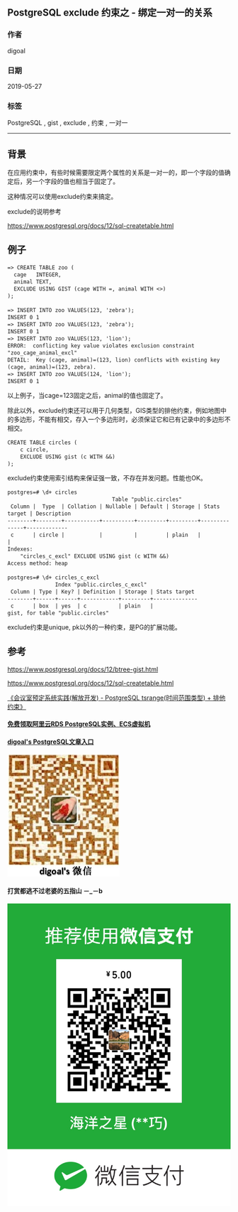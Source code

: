## PostgreSQL exclude 约束之 - 绑定一对一的关系  
                                                                
### 作者                                                                
digoal                                                                
                                                                
### 日期                                                                
2019-05-27                                                                
                                                                
### 标签                                                                
PostgreSQL , gist , exclude , 约束 , 一对一   
                                                                
----                                                                
                                                                
## 背景        
在应用约束中，有些时候需要限定两个属性的关系是一对一的，即一个字段的值确定后，另一个字段的值也相当于固定了。  
  
这种情况可以使用exclude约束来搞定。  
  
exclude的说明参考  
  
https://www.postgresql.org/docs/12/sql-createtable.html  
  
## 例子  
  
```  
=> CREATE TABLE zoo (  
  cage   INTEGER,  
  animal TEXT,  
  EXCLUDE USING GIST (cage WITH =, animal WITH <>)  
);  
  
=> INSERT INTO zoo VALUES(123, 'zebra');  
INSERT 0 1  
=> INSERT INTO zoo VALUES(123, 'zebra');  
INSERT 0 1  
=> INSERT INTO zoo VALUES(123, 'lion');  
ERROR:  conflicting key value violates exclusion constraint "zoo_cage_animal_excl"  
DETAIL:  Key (cage, animal)=(123, lion) conflicts with existing key (cage, animal)=(123, zebra).  
=> INSERT INTO zoo VALUES(124, 'lion');  
INSERT 0 1  
```  
  
以上例子，当cage=123固定之后，animal的值也固定了。  
  
除此以外，exclude约束还可以用于几何类型，GIS类型的排他约束，例如地图中的多边形，不能有相交，存入一个多边形时，必须保证它和已有记录中的多边形不相交。  
  
```  
CREATE TABLE circles (  
    c circle,  
    EXCLUDE USING gist (c WITH &&)  
);  
```  
  
exclude约束使用索引结构来保证强一致，不存在并发问题。性能也OK。  
  
```
postgres=# \d+ circles
                                 Table "public.circles"
 Column |  Type  | Collation | Nullable | Default | Storage | Stats target | Description 
--------+--------+-----------+----------+---------+---------+--------------+-------------
 c      | circle |           |          |         | plain   |              | 
Indexes:
    "circles_c_excl" EXCLUDE USING gist (c WITH &&)
Access method: heap

postgres=# \d+ circles_c_excl
               Index "public.circles_c_excl"
 Column | Type | Key? | Definition | Storage | Stats target 
--------+------+------+------------+---------+--------------
 c      | box  | yes  | c          | plain   | 
gist, for table "public.circles"
```
  
exclude约束是unique, pk以外的一种约束，是PG的扩展功能。   
    
##  参考  
https://www.postgresql.org/docs/12/btree-gist.html  
  
https://www.postgresql.org/docs/12/sql-createtable.html  
  
[《会议室预定系统实践(解放开发) - PostgreSQL tsrange(时间范围类型) + 排他约束》](../201712/20171223_02.md)    
    
  
  
  
  
  
  
  
  
  
#### [免费领取阿里云RDS PostgreSQL实例、ECS虚拟机](https://free.aliyun.com/ "57258f76c37864c6e6d23383d05714ea")
  
  
#### [digoal's PostgreSQL文章入口](https://github.com/digoal/blog/blob/master/README.md "22709685feb7cab07d30f30387f0a9ae")
  
  
![digoal's weixin](../pic/digoal_weixin.jpg "f7ad92eeba24523fd47a6e1a0e691b59")
  
  
  
  
  
  
#### 打赏都逃不过老婆的五指山 －_－b  
![wife's weixin ds](../pic/wife_weixin_ds.jpg "acd5cce1a143ef1d6931b1956457bc9f")
  
